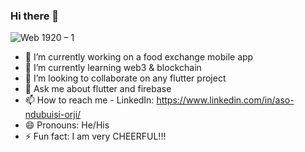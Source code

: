 ### Hi there 👋

![Web 1920 – 1](https://user-images.githubusercontent.com/42071241/182004967-69fccd80-9045-43db-8b84-75bba94be520.png)



- 🔭 I’m currently working on a food exchange mobile app
- 🌱 I’m currently learning web3 & blockchain
- 👯 I’m looking to collaborate on any flutter project
- 💬 Ask me about flutter and firebase
- 📫 How to reach me - LinkedIn: https://www.linkedin.com/in/aso-ndubuisi-orji/
- 😄 Pronouns: He/His
- ⚡ Fun fact: I am very CHEERFUL!!!

